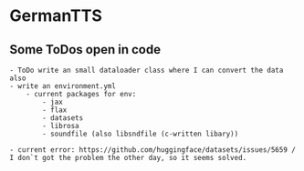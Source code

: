 # GermanTTS



## Some ToDos open in code

    - ToDo write an small dataloader class where I can convert the data also 
    - write an environment.yml 
        - current packages for env:
            - jax
            - flax
            - datasets
            - librosa
            - soundfile (also libsndfile (c-written libary))

    - current error: https://github.com/huggingface/datasets/issues/5659 / I don`t got the problem the other day, so it seems solved.